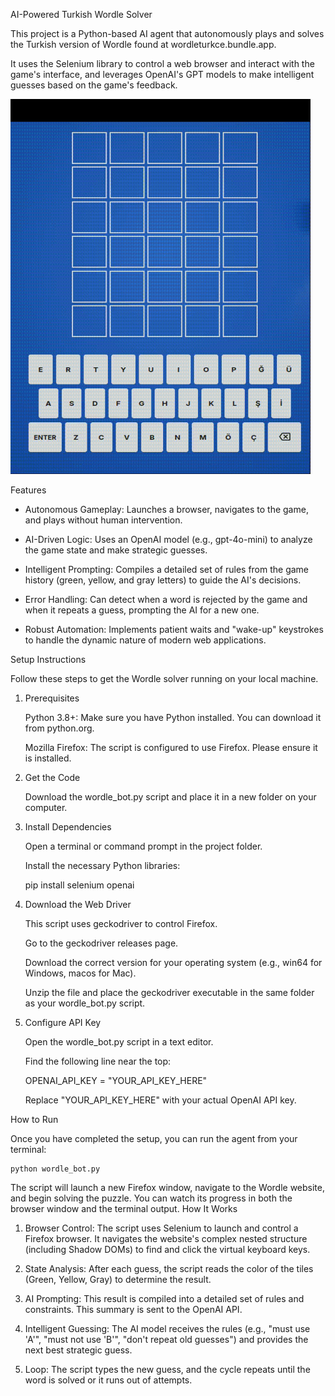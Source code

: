 AI-Powered Turkish Wordle Solver

This project is a Python-based AI agent that autonomously plays and solves the Turkish version of Wordle found at wordleturkce.bundle.app.

It uses the Selenium library to control a web browser and interact with the game's interface, and leverages OpenAI's GPT models to make intelligent guesses based on the game's feedback.

<img src="img/bot.gif" width="480" height="600" />

Features

- Autonomous Gameplay: Launches a browser, navigates to the game, and plays without human intervention.

- AI-Driven Logic: Uses an OpenAI model (e.g., gpt-4o-mini) to analyze the game state and make strategic guesses.

- Intelligent Prompting: Compiles a detailed set of rules from the game history (green, yellow, and gray letters) to guide the AI's decisions.

- Error Handling: Can detect when a word is rejected by the game and when it repeats a guess, prompting the AI for a new one.

- Robust Automation: Implements patient waits and "wake-up" keystrokes to handle the dynamic nature of modern web applications.


Setup Instructions

Follow these steps to get the Wordle solver running on your local machine.
1. Prerequisites

    Python 3.8+: Make sure you have Python installed. You can download it from python.org.

    Mozilla Firefox: The script is configured to use Firefox. Please ensure it is installed.

2. Get the Code

    Download the wordle_bot.py script and place it in a new folder on your computer.

3. Install Dependencies

    Open a terminal or command prompt in the project folder.

    Install the necessary Python libraries:

    pip install selenium openai

4. Download the Web Driver

    This script uses geckodriver to control Firefox.

    Go to the geckodriver releases page.

    Download the correct version for your operating system (e.g., win64 for Windows, macos for Mac).

    Unzip the file and place the geckodriver executable in the same folder as your wordle_bot.py script.

5. Configure API Key

    Open the wordle_bot.py script in a text editor.

    Find the following line near the top:

    OPENAI_API_KEY = "YOUR_API_KEY_HERE"

    Replace "YOUR_API_KEY_HERE" with your actual OpenAI API key.

How to Run

Once you have completed the setup, you can run the agent from your terminal:

```
python wordle_bot.py
```

The script will launch a new Firefox window, navigate to the Wordle website, and begin solving the puzzle. You can watch its progress in both the browser window and the terminal output.
How It Works

1. Browser Control: The script uses Selenium to launch and control a Firefox browser. It navigates the website's complex nested structure (including Shadow DOMs) to find and click the virtual keyboard keys.

2. State Analysis: After each guess, the script reads the color of the tiles (Green, Yellow, Gray) to determine the result.

3. AI Prompting: This result is compiled into a detailed set of rules and constraints. This summary is sent to the OpenAI API.

4. Intelligent Guessing: The AI model receives the rules (e.g., "must use 'A'", "must not use 'B'", "don't repeat old guesses") and provides the next best strategic guess.

5. Loop: The script types the new guess, and the cycle repeats until the word is solved or it runs out of attempts.